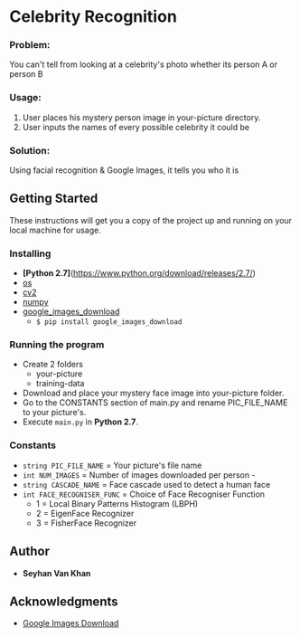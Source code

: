 # Celebrity Recognition


### Problem:
You can't tell from looking at a celebrity's photo whether its person A or person B

### Usage:
1. User places his mystery person image in your-picture directory.
2. User inputs the names of every possible celebrity it could be

### Solution:
Using facial recognition & Google Images, it tells you who it is


## Getting Started
These instructions will get you a copy of the project up and running on your local machine for usage.

### Installing
- **[Python 2.7]**(https://www.python.org/download/releases/2.7/)
- [os](https://docs.python.org/3/library/os.html)
- [cv2](https://opencv.org/)
- [numpy](https://www.scipy.org/install.html)
- [google_images_download](https://github.com/hardikvasa/google-images-download)
  * `$ pip install google_images_download`


### Running the program
* Create 2 folders
  - your-picture
  - training-data
* Download and place your mystery face image into your-picture folder.
* Go to the CONSTANTS section of main.py and rename PIC_FILE_NAME to your picture's.
* Execute `main.py` in **Python 2.7**.


### Constants
- `string PIC_FILE_NAME` = Your picture's file name
- `int NUM_IMAGES` = Number of images downloaded per person - 
- `string CASCADE_NAME` = Face cascade used to detect a human face
- `int FACE_RECOGNISER_FUNC` = Choice of Face Recogniser Function
  * 1 = Local Binary Patterns Histogram (LBPH)
  * 2 = EigenFace Recognizer
  * 3 = FisherFace Recognizer


## Author

* **Seyhan Van Khan**

## Acknowledgments

* [Google Images Download](https://github.com/hardikvasa/google-images-download)
